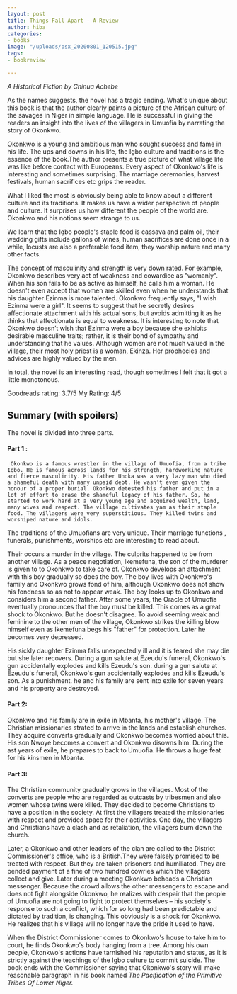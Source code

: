 ```yaml
---
layout: post
title: Things Fall Apart - A Review
author: hiba
categories:
- books
image: "/uploads/psx_20200801_120515.jpg"
tags:
- bookreview

---
```

_A Historical Fiction by Chinua Achebe_

As the names suggests, the novel has a tragic ending. What's unique about this book is that the author clearly paints a picture of the African culture of the savages in Niger in simple language. He is successful in giving the readers an insight into the lives of the villagers in Umuofia by narrating the story of Okonkwo.

Okonkwo is a young and ambitious man who sought success and fame in his life. The ups and downs in his life, the Igbo culture and traditions is the essence of the book.The author presents a true picture of what village life was like before contact with Europeans. Every aspect of Okonkwo's life is interesting and sometimes surprising. The marriage ceremonies, harvest festivals, human sacrifices etc grips the reader.

What I liked the most is obviously being able to know about a different culture and its traditions. It makes us have a wider perspective of people and culture. It surprises us how different the people of the world are. Okonkwo and his notions seem strange to us.

We learn that the Igbo people's staple food is cassava and palm oil, their wedding gifts include gallons of wines, human sacrifices are done once in a while, locusts are also a preferable food item, they worship nature and many other facts.

The concept of masculinity and strength is very down rated. For example, Okonkwo describes very act of weakness and cowardice as "womanly". When his son fails to be as active as himself, he calls him a woman. He doesn't even accept that women are skilled even when he understands that his daughter Ezinma is more talented. Okonkwo frequently says, "I wish Ezinma were a girl". It seems to suggest that he secretly desires affectionate attachment with his actual sons, but avoids admitting it as he thinks that affectionate is equal to weakness. It is interesting to note that Okonkwo doesn’t wish that Ezinma were a boy because she exhibits desirable masculine traits; rather, it is their bond of sympathy and understanding that he values. Although women are not much valued in the village, their most holy priest is  a woman, Ekinza. Her prophecies and advices are highly valued by the men.

In total, the novel is an interesting read, though sometimes I felt that it got a little monotonous.

Goodreads rating: 3.7/5                     My Rating: 4/5

## Summary (with spoilers)

The novel is divided into three parts.

#### Part 1 : 

     Okonkwo is a famous wrestler in the village of Umuofia, from a tribe Igbo. He is famous across lands for his strength, hardworking nature and fierce masculinity. His father Unoka was a very lazy man who died a shameful death with many unpaid debt. He wasn't even given the honour of a proper burial. Okonkwo detested his father and put in a lot of effort to erase the shameful legacy of his father. So, he started to work hard at a very young age and acquired wealth, land, many wives and respect. The village cultivates yam as their staple food. The villagers were very superstitious. They killed twins and worshiped nature and idols.

The traditions of the Umuofians are very unique. Their marriage functions , funerals, punishments, worships etc are interesting to read about.

Their occurs a murder in the village. The culprits happened to be from another village. As a peace negotiation, Ikemefuna, the son of the murderer is given to to Okonkwo to take care of. Okonkwo develops an attachment with this boy gradually so does the boy. The boy lives with Okonkwo's family and Okonkwo grows fond of him, although Okonkwo does not show his fondness so as not to appear weak. The boy looks up to Okonkwo and considers him a second father. After some years,  the Oracle of Umuofia eventually pronounces that the boy must be killed. This comes as a great shock to Okonkwo. But he doesn't disagree. To avoid seeming weak and feminine to the other men of the village, Okonkwo strikes the killing blow himself even as Ikemefuna begs his "father" for protection. Later he becomes very depressed.

 His sickly daughter Ezinma falls unexpectedly ill and it is feared she may die but she later recovers. During a gun salute at Ezeudu's funeral, Okonkwo's gun accidentally explodes and kills Ezeudu's son. during a gun salute at Ezeudu's funeral, Okonkwo's gun accidentally explodes and kills Ezeudu's son. As a punishment. he and his family are sent into exile for seven years and his property are destroyed.                                                                                                                    

#### Part 2:

Okonkwo and his family are in exile in Mbanta, his mother's village. The Christian missionaries strated to arrive in the lands and establish churches. They acquire converts gradually and Okonkwo becomes worried about this. His son Nwoye becomes a convert and Okonkwo disowns him. During the ast years of exile, he prepares to back to Umuofia. He throws a huge feat for his kinsmen in Mbanta.

#### Part 3:

The Christian community gradually grows in the villages. Most of the converts are people who are regarded as outcasts by tribesmen and also women whose twins were killed. They decided to become Christians to have a position in the society. At first the villagers treated the missionaries with respect and provided space for their activities. One day, the villagers and Christians have a clash and as retaliation, the villagers burn down the church.

 Later, a Okonkwo and other leaders of the clan are called to the District Commissioner's office, who is a British.They were falsely promised to be treated with respect. But they are taken prisoners and humiliated. They are pended  payment of a fine of two hundred cowries which the villagers collect and give. Later during a meeting Okonkwo beheads a Christian messenger. Because the crowd allows the other messengers to escape and does not fight alongside Okonkwo, he realizes with despair that the people of Umuofia are not going to fight to protect themselves – his society's response to such a conflict, which for so long had been predictable and dictated by tradition, is changing. This obviously is a shock for Okonkwo. He realizes that his village will no longer have the pride it used to have.

When the District Commissioner comes to Okonkwo's house to take him to court, he finds Okonkwo's body hanging from a tree. Among his own people, Okonkwo's actions have tarnished his reputation and status, as it is strictly against the teachings of the Igbo culture to commit suicide. The book ends with the Commissioner saying that Okonkwo's story will make reasonable paragraph in his book named _The Pacification of the Primitive Tribes Of Lower Niger._